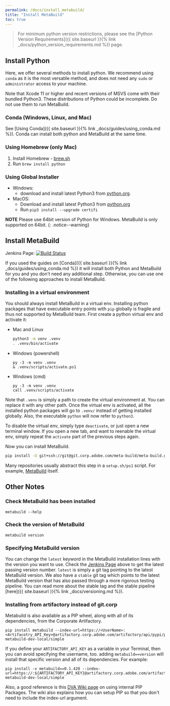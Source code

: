 ```yaml
---
permalink: /docs/install_metabuild/
title: "Install MetaBuild"
toc: true
---
```



> For minimum python version restrictions, please see the [Python Version Requirements]({{ site.baseurl }}{% link _docs/python_version_requirements.md %}) page.

## Install Python

Here, we offer several methods to install python. We recommend using `conda` as it is the most versatile method, and does not need any `sudo` or `administrator` access to your machine.

Note that Xcode 11 or higher and recent versions of MSVS come with their bundled Python3. These distributions of Python could be incomplete. Do not use them to run MetaBuild.

### Conda (Windows, Linux, and Mac)

See [Using Conda]({{ site.baseurl }}{% link _docs/guides/using_conda.md %}). Conda can install both python and MetaBuild at the same time.

### Using Homebrew (only Mac)


1. Install Homebrew - [brew.sh](https://brew.sh/)
2. Run `brew install python`

### Using Global Installer

- Windows:
  - download and install latest Python3 from [python.org](https://www.python.org/downloads/).
- MacOS:
  - Download and install latest Python3 from [python.org](https://www.python.org/downloads/)
  - Run `pip3 install --upgrade certifi` 

**NOTE** Please use 64bit version of Python for Windows. MetaBuild is only supported on 64bit.
{: .notice--warning}

## Install MetaBuild

Jenkins Page: [![Build Status](https://torq.ci.corp.adobe.com:12001/job/Meta%20Build/job/meta-build/job/main/badge/icon)](https://torq.ci.corp.adobe.com:12001/job/Meta%20Build/job/meta-build/job/main/)

If you used the guides on [Conda]({{ site.baseurl }}{% link _docs/guides/using_conda.md %}) it will install both Python and MetaBuild for you and you don't need any additional step. Otherwise, you can use one of the following approaches to install MetaBuild.

### Installing in a virtual environment

You should always install MetaBuild in a virtual env. Installing python packages that have executable entry points with `pip` globally is fragile and thus not supported by MetaBuild team. First create a python virtual env and activate it:

- Mac and Linux
  ```sh
  python3 -m venv .venv
  . .venv/bin/activate
  ```
- Windows (powershell)
  ```
  py -3 -m venv .venv
  & .venv/scripts/activate.ps1
  ```
- Windows (cmd)
  ```
  py -3 -m venv .venv
  call .venv/scripts/activate
  ```

Note that `.venv` is simply a path to create the virtual environment at. You can replace it with any other path. Once the virtual env is activated, all the installed python packages will go to `.venv/` instead of getting installed globally. Also, the executable `python` will now refer to `python3`.

To disable the virtual env, simply type `deactivate`, or just open a new terminal window. If you open a new tab, and want to reenable the virtual env, simply repeat the `activate` part of the previous steps again.

Now you can install MetaBuild.
```sh
pip install -U git+ssh://git@git.corp.adobe.com/meta-build/meta-build.git@latest
```

Many repositories usually abstract this step in a `setup.sh/ps1` script. For example, [MetaBuild](https://git.corp.adobe.com/meta-build/meta-build/blob/0.2.62/tools/setup.sh) itself.

## Other Notes

### Check MetaBuild has been installed
```
metabuild --help
```

### Check the version of MetaBuild

```shell
metabuild version
```

### Specifying MetaBuild version

You can change the `latest` keyword in the MetaBuild installation lines with the version you want to use. Check the [Jenkins Page](#Install-MetaBuild) above to get the latest passing version number. `latest` is simply a git tag pointing to the latest MetaBuild version. We also have a `stable` git tag which points to the latest MetaBuild version that has also passed through a more rigorous testing pipeline. You can read more about the stable tag and the stable pipeline [here]({{ site.baseurl }}{% link _docs/versioning.md %}).
### Installing from artifactory instead of git.corp

Metabuild is also available as a PIP wheel, along with all of its dependencies, from the Corporate Artifactory.

```terminal
pip install metabuild --index-url=https://<UserName>:<Artifacotry_API_Key>@artifactory.corp.adobe.com/artifactory/api/pypi/pypi-metabuild-dev-local/simple
```
If you define your `ARTIFACTORY_API_KEY` as a variable in your Terminal, then you can avoid specifying the username, too. adding `metabuild==version` will install that specific version and all of its dependencies. For example: 

```terminal
pip install -v metabuild==0.1.420 --index-url=https://:${ARTIFACTORY_API_KEY}@artifactory.corp.adobe.com/artifactory/api/pypi/pypi-metabuild-dev-local/simple
```

Also, a good reference is this [DVA Wiki page](https://wiki.corp.adobe.com/display/dvadevops/Working+with+Python+packages) on using internal PIP Packages. The wiki also explains how you can setup PIP so that you don't need to include the index-url argument.
